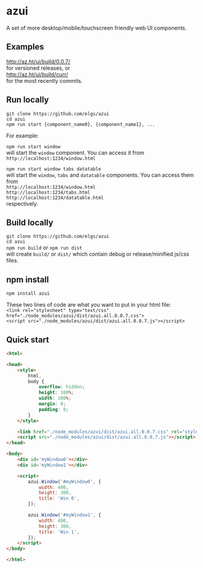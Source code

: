 # azui
A set of more desktop/mobile/touchscreen friendly web UI components.

## Examples
http://az.ht/ui/build/0.0.7/  
for versioned releases, or  
http://az.ht/ui/build/curr/  
for the most recently commits.

## Run locally
`git clone https://github.com/elgs/azui`  
`cd azui`  
`npm run start {component_name0}, {component_name1}, ...`  

For example:  

`npm run start window`  
will start the `window` component. You can access it from  
`http://localhost:1234/window.html`

`npm run start window tabs datatable`  
will start the `window`, `tabs` and `datatable` components. You can access them from  
`http://localhost:1234/window.html`  
`http://localhost:1234/tabs.html`  
`http://localhost:1234/datatable.html`  
respectively.

## Build locally
`git clone https://github.com/elgs/azui`  
`cd azui`  
`npm run build` or `npm run dist`  
will create `build/` or `dist/` which contain debug or release/minified js/css files.

## npm install
`npm install azui`  

These two lines of code are what you want to put in your html file:  
`<link rel="stylesheet" type="text/css" href="./node_modules/azui/dist/azui.all.0.0.7.css">`  
`<script src="./node_modules/azui/dist/azui.all.0.0.7.js"></script>`

## Quick start
```html
<html>

<head>
    <style>
        html,
        body {
            overflow: hidden;
            height: 100%;
            width: 100%;
            margin: 0;
            padding: 0;
        }
    </style>

    <link href="./node_modules/azui/dist/azui.all.0.0.7.css" rel="stylesheet" type="text/css">
    <script src="./node_modules/azui/dist/azui.all.0.0.7.js"></script>
</head>

<body>
    <div id='myWindow0'></div>
    <div id='myWindow1'></div>

    <script>
        azui.Window('#myWindow0', {
            width: 400,
            height: 300,
            title: 'Win 0',
        });

        azui.Window('#myWindow1', {
            width: 400,
            height: 300,
            title: 'Win 1',
        });
    </script>
</body>

</html>
```